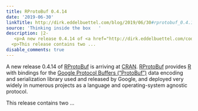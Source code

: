 ```yaml
---
title: RProtoBuf 0.4.14
date: '2019-06-30'
linkTitle: http://dirk.eddelbuettel.com/blog/2019/06/30#rprotobuf_0.4.14
source: 'Thinking inside the box   '
description: |2-
   <p>A new release 0.4.14 of <a href="http://dirk.eddelbuettel.com/code/rprotobuf.html">RProtoBuf</a> is arriving at <a href="https://cran.r-project.org">CRAN</a>. <a href="http://dirk.eddelbuettel.com/code/rprotobuf.html">RProtoBuf</a> provides <a href="http://www.r-project.org">R</a> with bindings for the <a href="https://github.com/google/protobuf">Google Protocol Buffers (“ProtoBuf”)</a> data encoding and serialization library used and released by Google, and deployed very widely in numerous projects as a language and operating-system agnostic protocol.</p>
  <p>This release contains two ...
disable_comments: true
---
```

 <p>A new release 0.4.14 of <a href="http://dirk.eddelbuettel.com/code/rprotobuf.html">RProtoBuf</a> is arriving at <a href="https://cran.r-project.org">CRAN</a>. <a href="http://dirk.eddelbuettel.com/code/rprotobuf.html">RProtoBuf</a> provides <a href="http://www.r-project.org">R</a> with bindings for the <a href="https://github.com/google/protobuf">Google Protocol Buffers (“ProtoBuf”)</a> data encoding and serialization library used and released by Google, and deployed very widely in numerous projects as a language and operating-system agnostic protocol.</p>
<p>This release contains two ...